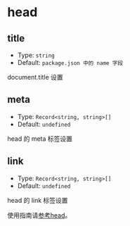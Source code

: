 # head

## title

- Type: `string`
- Default: `package.json 中的 name 字段`

document.title 设置

## meta

- Type: `Record<string, string>[]`
- Default: `undefined`

head 的 meta 标签设置

## link

- Type: `Record<string, string>[]`
- Default: `undefined`

head 的 link 标签设置

使用指南请[参考head](/guide/head)。

